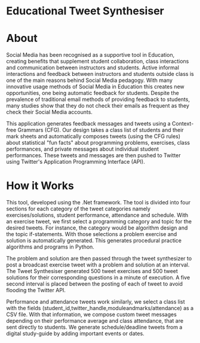 # Educational Tweet Synthesiser
# About
Social Media has been recognised as a supportive tool in Education, creating benefits that supplement student collaboration, class interactions and communication between instructors and students. Active informal interactions and feedback between instructors and students outside class is one of the main reasons behind Social Media pedagogy. With many innovative usage methods of Social Media in Education this creates new opportunities, one being automatic feedback for students. Despite the prevalence of traditional email methods of providing feedback to students, many studies show that they do not check their emails as frequent as they check their Social Media accounts. 

This application generates feedback messages and tweets using a Context-free Grammars (CFG). Our design takes a class list of students and their mark sheets and automatically composes tweets (using the CFG rules) about statistical "fun facts" about programming problems, exercises, class performances, and private messages about individual student performances. These tweets and messages are then pushed to Twitter using Twitter's Application Programming Interface (API).

# How it Works
This tool, developed using the .Net framework. The tool is divided into four sections for each category of the tweet categories namely exercises/solutions, student performance, attendance and schedule. With an exercise tweet, we first select a programming category and topic for the desired tweets. For instance, the category would be algorithm design and the topic if-statements. With those selections a problem exercise and solution is automatically generated. This generates procedural practice algorithms and programs in Python.

The problem and solution are then passed through the tweet synthesizer to post a broadcast exercise tweet with a problem and solution at an interval. The Tweet Synthesiser generated 500 tweet exercises and 500 tweet solutions for their corresponding questions in a minute of execution. A five second interval is placed between the posting of each of tweet to avoid flooding the Twitter API.

Performance and attendance tweets work similarly, we select a class list with the fields (student_id,twitter_handle,moduleandmarks/attendance) as a CSV file. With that information, we compose custom tweet messages depending on their performance average and class attendance, that are sent directly to students. We generate schedule/deadline tweets from a digital study-guide by adding important events or dates. 
